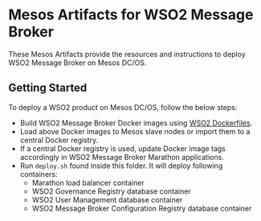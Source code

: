 # Mesos Artifacts for WSO2 Message Broker

These Mesos Artifacts provide the resources and instructions to deploy WSO2 Message Broker on Mesos DC/OS.

## Getting Started

To deploy a WSO2 product on Mesos DC/OS, follow the below steps:

* Build WSO2 Message Broker Docker images using [WSO2 Dockerfiles](https://github.com/wso2/dockerfiles).
* Load above Docker images to Mesos slave nodes or import them to a central Docker registry.
* If a central Docker registry is used, update Docker image tags accordingly in WSO2 Message Broker Marathon applications.
* Run `deploy.sh` found inside this folder. It will deploy following containers:
   * Marathon load balancer container
   * WSO2 Governance Registry database container
   * WSO2 User Management database container
   * WSO2 Message Broker Configuration Registry database container